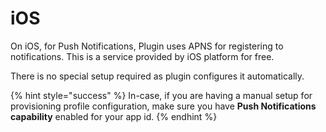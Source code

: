 # iOS

On iOS, for Push Notifications, Plugin uses APNS for registering to notifications. This is a service provided by iOS platform for free.

There is no special setup required as plugin configures it automatically.

{% hint style="success" %}
In-case, if you are having a manual setup for provisioning profile configuration, make sure you have **Push Notifications capability** enabled for your app id.
{% endhint %}
